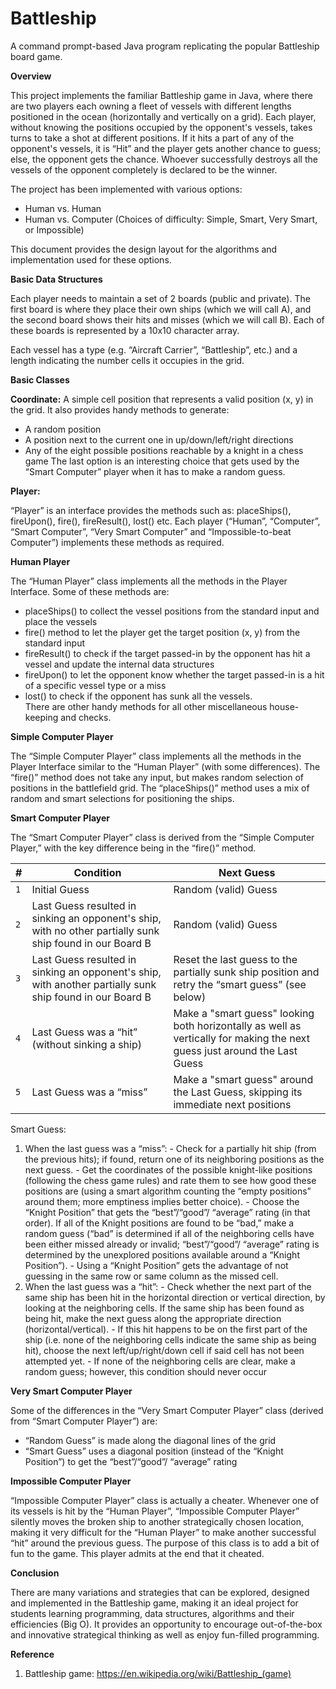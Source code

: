 # Battleship
A command prompt-based Java program replicating the popular Battleship board game.

<b>Overview</b>

This project implements the familiar Battleship game in Java, where there are two players each owning a fleet of vessels with different lengths positioned in the ocean (horizontally and vertically on a grid). Each player, without knowing the positions occupied by the opponent's vessels, takes turns to take a shot at different positions. If it hits a part of any of the opponent's vessels, it is “Hit” and the player gets another chance to guess; else, the opponent gets the chance. Whoever successfully destroys all the vessels of the opponent completely is declared to be the winner.

The project has been implemented with various options:
  - Human vs. Human
  - Human vs. Computer (Choices of difficulty: Simple, Smart, Very Smart, or Impossible)

This document provides the design layout for the algorithms and implementation used for these options.

<b>Basic Data Structures</b>

Each player needs to maintain a set of 2 boards (public and private). The first board is where they place their own ships (which we will
call A), and the second board shows their hits and misses (which we will call B). Each of these boards is represented by a 10x10
character array.

Each vessel has a type (e.g. “Aircraft Carrier”, “Battleship”, etc.) and a length indicating the number cells it occupies in the grid.

<b>Basic Classes</b>

<b>Coordinate:</b>
A simple cell position that represents a valid position (x, y) in the grid. It also provides handy methods to generate:
  - A random position
  - A position next to the current one in up/down/left/right directions
  - Any of the eight possible positions reachable by a knight in a chess game
The last option is an interesting choice that gets used by the “Smart Computer” player when it has to make a random guess.

<b>Player:</b>

“Player” is an interface provides the methods such as: placeShips(), fireUpon(), fire(), fireResult(), lost() etc. Each player (“Human”, “Computer”, “Smart Computer”, “Very Smart Computer” and “Impossible-to-beat Computer”) implements these methods as required.

<b>Human Player</b>

The “Human Player” class implements all the methods in the Player Interface. Some of these methods are:
  - placeShips() to collect the vessel positions from the standard input and place the vessels
  - fire() method to let the player get the target position (x, y) from the standard input
  - fireResult() to check if the target passed-in by the opponent has hit a vessel and update the internal data structures
  - fireUpon() to let the opponent know whether the target passed-in is a hit of a specific vessel type or a miss
  - lost() to check if the opponent has sunk all the vessels.  
There are other handy methods for all other miscellaneous house-keeping and checks.

<b>Simple Computer Player</b>

The “Simple Computer Player” class implements all the methods in the Player Interface similar to the “Human Player” (with some
differences). The “fire()” method does not take any input, but makes random selection of positions in the battlefield grid. The
“placeShips()” method uses a mix of random and smart selections for positioning the ships.

<b>Smart Computer Player</b>

The “Smart Computer Player” class is derived from the “Simple Computer Player,” with the key difference being in the “fire()”
method.

| # | Condition | Next Guess |
| --- | --- | --- |
| `1` | Initial Guess | Random (valid) Guess |
| `2` | Last Guess resulted in sinking an opponent's ship, with no other partially sunk ship found in our Board B | Random (valid) Guess |
| `3` | Last Guess resulted in sinking an opponent's ship, with another partially sunk ship found in our Board B | Reset the last guess to the partially sunk ship position and retry the “smart guess” (see below) |
| `4` | Last Guess was a “hit” (without sinking a ship)  | Make a "smart guess" looking both horizontally as well as vertically for making the next guess just around the Last Guess |
| `5` | Last Guess was a “miss” | Make a "smart guess" around the Last Guess, skipping its immediate next positions |
Smart Guess:
  1. When the last guess was a “miss”:
    - Check for a partially hit ship (from the previous hits); if found, return one of its neighboring positions as the next guess.
    - Get the coordinates of the possible knight-like positions (following the chess game rules) and rate them to see how good these positions are (using a smart algorithm counting the “empty positions” around them; more emptiness implies better choice).
    - Choose the “Knight Position” that gets the “best”/“good”/ “average” rating (in that order). If all of the Knight positions are found to be “bad,” make a random guess (“bad” is determined if all of the neighboring cells have been either missed already or invalid; “best”/“good”/ “average” rating is determined by the unexplored positions available around a “Knight Position”).
    - Using a “Knight Position” gets the advantage of not guessing in the same row or same column as the missed cell.
  2. When the last guess was a “hit”:
    - Check whether the next part of the same ship has been hit in the horizontal direction or vertical direction, by looking at the
     neighboring cells. If the same ship has been found as being hit, make the next guess along the appropriate direction
     (horizontal/vertical).
    - If this hit happens to be on the first part of the ship (i.e. none of the neighboring cells indicate the same ship as being hit), choose the next left/up/right/down cell if said cell has not been attempted yet.
    - If none of the neighboring cells are clear, make a random guess; however, this condition should never occur

<b>Very Smart Computer Player</b>

Some of the differences in the “Very Smart Computer Player” class (derived from “Smart Computer Player”) are:
  - “Random Guess” is made along the diagonal lines of the grid
  - “Smart Guess” uses a diagonal position (instead of the “Knight Position”) to get the “best”/“good”/ “average” rating

<b>Impossible Computer Player</b>

“Impossible Computer Player” class is actually a cheater. Whenever one of its vessels is hit by the “Human Player”, “Impossible
Computer Player” silently moves the broken ship to another strategically chosen location, making it very difficult for the “Human
Player” to make another successful “hit” around the previous guess. The purpose of this class is to add a bit of fun to the game. This
player admits at the end that it cheated.

<b>Conclusion</b>

There are many variations and strategies that can be explored, designed and implemented in the Battleship game, making it an ideal
project for students learning programming, data structures, algorithms and their efficiencies (Big O). It provides an opportunity to
encourage out-of-the-box and innovative strategical thinking as well as enjoy fun-filled programming.

<b>Reference</b>
  1. Battleship game: https://en.wikipedia.org/wiki/Battleship_(game)
